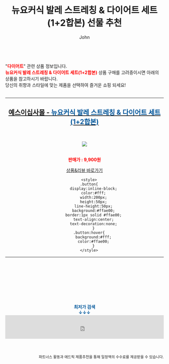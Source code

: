 ﻿---
layout: post
title:  "뉴요커식 발레 스트레칭 &amp; 다이어트 세트(1+2합본) 선물 추천"
author: John
categories: [ 다이어트 ]
tags: [ 다이어트 식단, 다이어트, 다이어트 자극 사진, 다이어트 약, 다이어트 도시락, 다이어트 음식, 다이어트 간식, 다이어트 전후, 다이어트 보조제, 다이어트 더쿠 ]
image: https://shopping-phinf.pstatic.net/main_6723845/6723845293.1.jpg 
description: "뉴요커식 발레 스트레칭 &amp; 다이어트 세트(1+2합본) 선물 추천 관련 상품으로 가장 고객 선호도가 높은 제품입니다."
toc: true
toc_sticky: true
---

<br>
"<b><font color='#ff0000'>다이어트</font></b>" 관련 상품 정보입니다.
<br>
<b><font color='#ff0000'>뉴요커식 발레 스트레칭 &amp; 다이어트 세트(1+2합본)</font></b> 상품 구매를 고려중이시면 아래의 상품을 참고하시기 바랍니다.
<br>
당신의 취향과 스타일에 맞는 제품을 선택하여 즐거운 쇼핑 되세요!
<br><br>
<hr>
<p>
    
<center><h2><a href="https://nico.kr/2maSuh" target="_blank"><b>예스이십사몰 - <font color='#01579B'>뉴요커식 발레 스트레칭 &amp; 다이어트 세트(1+2합본)</font></b></a></h2><br>

<a href="https://nico.kr/2maSuh" target="_blank"><img src="https://shopping-phinf.pstatic.net/main_6723845/6723845293.1.jpg"></a><br><br>

<b><font color='#ff0000'>판매가 : 9,900원 </font></b><br>

<a href="https://nico.kr/2maSuh" target="_blank" class="button">상품&리뷰 바로가기</a><p>

        <style>
        .button{
            display:inline-block;
            color:#fff;
            width:200px;
            height:50px;
            line-height:50px;
            background:#ffae00;
            border:1px solid #ffae00;
            text-align:center;
            text-decoration:none;
            }
        .button:hover{
            background:#fff;
            color:#ffae00;
            }
        </style>

<hr>

<br><br><br><br><br><br><br>
<center><b><font color='#01579B' size='medium'>최저가 검색<br>
↓↓↓</font></b></center>
<center><iframe src="https://coupa.ng/b1Tbjx" width="100%" height="75" frameborder="0" scrolling="no" referrerpolicy="unsafe-url"></iframe></center>
<br><br>
<p>
<small>
    <div align="right">파트너스 활동과 애드픽 제품추천을 통해 일정액의 수수료를 제공받을 수 있습니다.</div>
</small>
</p>
